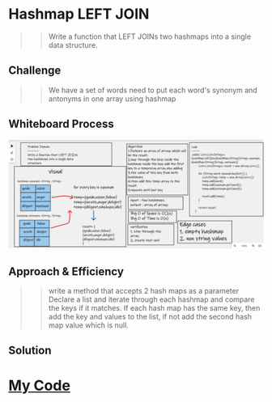 # Hashmap LEFT JOIN
>> Write a function that LEFT JOINs two hashmaps into a single data structure.


## Challenge
>> We have a set of words need to put each word's synonym and antonyms in one array using hashmap

## Whiteboard Process
![left-join](../asset/left-join.png)



## Approach & Efficiency
>> write a method that accepts 2 hash maps as a parameter Declare a list and iterate through each hashmap and compare the keys if it matches. If each hash map has the same key, then add the key and values to the list, if not add the second hash map value which is null.


## Solution
   # [My Code](https://github.com/hashem98/data-structures-and-algorithms/tree/main/Java/HashTable/lib/src/main)

